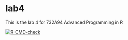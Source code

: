 # lab4
This is the lab 4 for 732A94 Advanced Programming in R
<!-- badges: start -->
[![R-CMD-check](https://github.com/chrillleee/lab4/actions/workflows/R-CMD-check.yaml/badge.svg)](https://github.com/chrillleee/lab4/actions/workflows/R-CMD-check.yaml)
<!-- badges: end -->